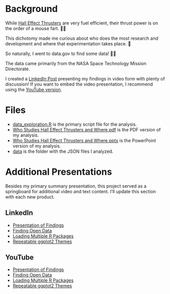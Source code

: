 # Background

While [Hall Effect Thrusters](https://technology.nasa.gov/patent/LEW-TOPS-34) are very fuel efficient, their thrust power is on the order of a mouse fart. 🐁💨

This dichotomy made me curious about who does the most research and development and where that experimentation takes place. 🤔

So naturally, I went to data.gov to find some data! 🕵️‍♂️

The data came primarily from the NASA Space Technology Mission Directorate.

I created a [LinkedIn Post](https://www.linkedin.com/posts/davidmvermillion_vdsml-space-spacewithdavid-activity-6951559448729440257-qbBS?) presenting my findings in video form with plenty of discussion! If you want to embed the video presentation, I recommend using the [YouTube version](https://youtu.be/lZw_Q-ir70M).

# Files

- [data_exploration.R](https://github.com/davidmvermillion/HallThruster/blob/main/data_exploration.R) is the primary script file for the analysis.
- [Who Studies Hall Effect Thrusters and Where.pdf](https://github.com/davidmvermillion/HallThruster/blob/main/Who%20Studies%20Hall%20Effect%20Thrusters%20and%20Where.pdf) is the PDF version of my analysis.
- [Who Studies Hall Effect Thrusters and Where.pptx](https://github.com/davidmvermillion/HallThruster/blob/main/Who%20Studies%20Hall%20Effect%20Thrusters%20and%20Where.pptx) is the PowerPoint version of my analysis.
- [data](https://github.com/davidmvermillion/HallThruster/tree/main/data) is the folder with the JSON files I analyzed.

# Additional Presentations

Besides my primary summary presentation, this project served as a springboard for additional video and text content. I’ll update this section with each new product.

## LinkedIn

- [Presentation of Findings](https://www.linkedin.com/posts/davidmvermillion_vdsml-space-spacewithdavid-activity-6951559448729440257-qbBS?)
- [Finding Open Data](https://www.linkedin.com/posts/davidmvermillion_metadata-json-vdsml-activity-6956951008811921408-9YZC?)
- [Loading Multiple R Packages](https://www.linkedin.com/posts/davidmvermillion_data-datawithdavid-r-activity-6966411024526716928-9omI?)
- [Repeatable ggplot2 Themes](https://discord.com/channels/932481267566530581/986016504770359436/1020307260393672814)


## YouTube

- [Presentation of Findings](https://youtu.be/lZw_Q-ir70M)
- [Finding Open Data](https://youtu.be/mE574dwZ6EQ)
- [Loading Multiple R Packages](https://youtu.be/57-jsSfbc9Q)
- [Repeatable ggplot2 Themes](https://youtu.be/EbUGtdQbeu4)
